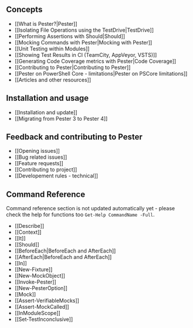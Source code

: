 Concepts
----------

* [[What is Pester?|Pester]]
* [[Isolating File Operations using the TestDrive|TestDrive]]
* [[Performing Assertions with Should|Should]]
* [[Mocking Commands with Pester|Mocking with Pester]]
* [[Unit Testing within Modules]]
* [[Showing Test Results in CI (TeamCity, AppVeyor, VSTS)]]
* [[Generating Code Coverage metrics with Pester|Code Coverage]]
* [[Contributing to Pester|Contributing to Pester]]
* [[Pester on PowerShell Core - limitations|Pester on PSCore limitations]]
* [[Articles and other resources]]

Installation and usage
----------------------

* [[Installation and update]]
* [[Migrating from Pester 3 to Pester 4]]

Feedback and contributing to Pester
----------------------

* [[Opening issues]]
* [[Bug related issues]]
* [[Feature requests]]
* [[Contributing to project]]
* [[Developement rules - technical]]

Command Reference
------------------
Command reference section is not updated automatically yet - please check the help for functions too `Get-Help CommandName -Full`.

* [[Describe]]
* [[Context]]
* [[It]]
* [[Should]]
* [[BeforeEach|BeforeEach and AfterEach]]
* [[AfterEach|BeforeEach and AfterEach]]
* [[In]]
* [[New-Fixture]]
* [[New-MockObject]]
* [[Invoke-Pester]]
* [[New-PesterOption]]
* [[Mock]]
* [[Assert-VerifiableMocks]]
* [[Assert-MockCalled]]
* [[InModuleScope]]
* [[Set‐TestInconclusive]]